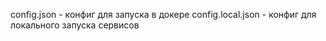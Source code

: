 config.json - конфиг для запуска в докере
config.local.json - конфиг для локального запуска сервисов
